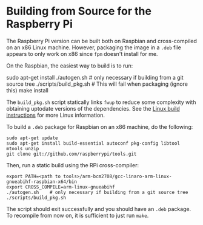 # Building from Source for the Raspberry Pi

The Raspberry Pi version can be built both on Raspbian and cross-compiled on an
x86 Linux machine. However, packaging the image in a `.deb` file appears to only work on
x86 since `fpm` doesn't install for me.

On the Raspbian, the easiest way to build is to run:

   sudo apt-get install
    ./autogen.sh    # only necessary if building from a git source tree
    ./scripts/build_pkg.sh # This will fail when packaging (ignore this)
    make install

The `build_pkg.sh` script statically links `fwup` to reduce some complexity with
obtaining uptodate versions of the dependencies. See the [Linux build
instructions](build_linux.md) for more Linux information.

To build a `.deb` package for Raspbian on an x86 machine, do the following:

    sudo apt-get update
    sudo apt-get install build-essential autoconf pkg-config libtool mtools unzip
    git clone git://github.com/raspberrypi/tools.git

Then, run a static build using the RPi cross-compiler:

    export PATH=<path to tools>/arm-bcm2708/gcc-linaro-arm-linux-gnueabihf-raspbian-x64/bin
    export CROSS_COMPILE=arm-linux-gnueabihf
    ./autogen.sh    # only necessary if building from a git source tree
    ./scripts/build_pkg.sh

The script should exit successfully and you should have an `.deb` package. To
recompile from now on, it is sufficient to just run `make`.
